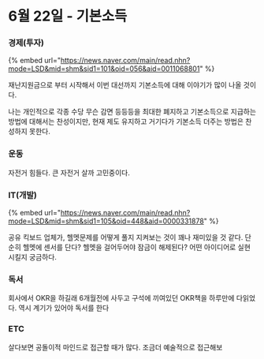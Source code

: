 # 6월 22일 - 기본소득

### 경제\(투자\)

{% embed url="https://news.naver.com/main/read.nhn?mode=LSD&mid=shm&sid1=101&oid=056&aid=0011068801" %}

재난지원금으로 부터 시작해서 이번 대선까지 기본소득에 대해 이야기가 많이 나올 것이다.

나는 개인적으로 각종 수당 무슨 감면 등등등을 최대한 폐지하고 기본소득으로 지급하는 방법에 대해서는 찬성이지만, 현재 제도 유지하고 거기다가 기본소득 더주는 방법은 찬성하지 못한다.

### 운동

자전거 힘들다. 큰 자전거 살까 고민중이다.  


### IT\(개발\)

{% embed url="https://news.naver.com/main/read.nhn?mode=LSD&mid=shm&sid1=105&oid=448&aid=0000331878" %}

공유 킥보드 업체가, 헬멧문제를 어떻게 풀지 지켜보는 것이 꽤나 재미있을 것 같다. 단순히 헬멧에 센서를 단다? 헬멧을 걸어두어야 잠금이 해제된다? 어떤 아이디어로 실현 시킬지 궁금하다.

### 독서

회사에서 OKR을 하길래 6개월전에 사두고 구석에 끼여있던 OKR책을 하루만에 다읽었다. 역시 계기가 있어야 독서를 한다

### ETC

살다보면 공돌이적 마인드로 접근할 때가 많다. 조금더 예술적으로 접근해보

